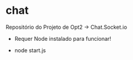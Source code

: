 # chat
Repositório do Projeto de Opt2 -> Chat.Socket.io

- Requer Node instalado para funcionar!

- node start.js


